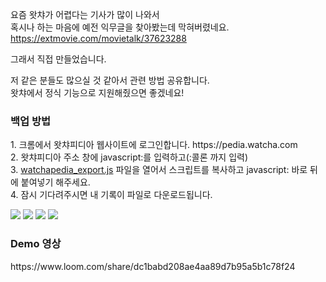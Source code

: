 요즘 왓챠가 어렵다는 기사가 많이 나와서 <br/>
혹시나 하는 마음에 예전 익무글을 찾아봤는데 막혀버렸네요. <br/>
https://extmovie.com/movietalk/37623288 

그래서 직접 만들었습니다.

저 같은 분들도 많으실 것 같아서 관련 방법 공유합니다. <br/>
왓챠에서 정식 기능으로 지원해줬으면 좋겠네요!

<h3>백업 방법</h3>
1. 크롬에서 왓챠피디아 웹사이트에 로그인합니다. https://pedia.watcha.com <br/>
2. 왓챠피디아 주소 창에 javascript:를 입력하고(:콜론 까지 입력) <br/>
3. <a href="https://github.com/henryseong0215/watchapedia-export/blob/main/watchapedia_export.js" target="_blank">watchapedia_export.js</a> 파일을 열어서 스크립트를 복사하고 javascript: 바로 뒤에 붙여넣기 해주세요. <br/>
4. 잠시 기다려주시면 내 기록이 파일로 다운로드됩니다. 
<p></p>
<img src="https://raw.githubusercontent.com/henryseong0215/watchapedia-export/main/img/export_001.png">
<img src="https://raw.githubusercontent.com/henryseong0215/watchapedia-export/main/img/export_002.png">
<img src="https://raw.githubusercontent.com/henryseong0215/watchapedia-export/main/img/export_003.png">
<img src="https://raw.githubusercontent.com/henryseong0215/watchapedia-export/main/img/export_004.png">

<h3>Demo 영상</h3>
https://www.loom.com/share/dc1babd208ae4aa89d7b95a5b1c78f24
